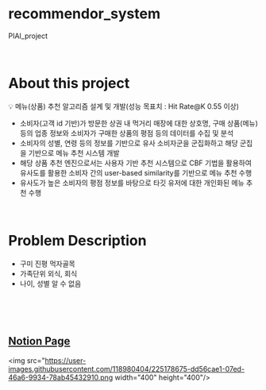 # recommendor_system
PIAI_project

<br/>

# About this project

💡 메뉴(상품) 추천 알고리즘 설계 및 개발(성능 목표치 : Hit Rate@K 0.55 이상)
</aside>

- 소비자(고객 id 기반)가 방문한 상권 내 먹거리 매장에 대한 상호명, 구매 상품(메뉴) 등의 업종 정보와 소비자가 구매한 상품의 평점 등의 데이터를 수집 및 분석
- 소비자의 성별, 연령 등의 정보를 기반으로 유사 소비자군을 군집화하고 해당 군집을 기반으로 메뉴 추천 시스템 개발
- 해당 상품 추천 엔진으로서는 사용자 기반 추천 시스템으로 CBF 기법을 활용하여 유사도를 활용한 소비자 간의 user-based similarity를 기반으로 메뉴 추천 수행
- 유사도가 높은 소비자의 평점 정보를 바탕으로 타깃 유저에 대한 개인화된 메뉴 추천 수행

<br/>

# **Problem Description**

- 구미 진평 먹자골목
- 가족단위 외식, 회식
- 나이, 성별 알 수 없음

<br/>
<br/>
<br/>

## **[Notion Page](https://sleepy-judge-889.notion.site/a49e5ae824be467783b586db14cf541c)**

<img src="https://user-images.githubusercontent.com/118980404/225178675-dd56cae1-07ed-46a6-9934-78ab45432910.png  width="400" height="400"/>
